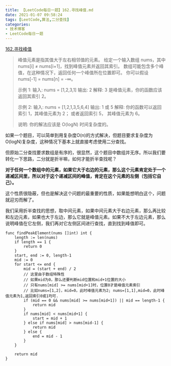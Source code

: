 ```yaml
---
title: 【LeetCode每日一题】162.寻找峰值.md
date: 2021-01-07 09:58:24
tags: [LeetCode,算法,二分查找]
categories:
- 技术博客
- LeetCode每日一题
---
```


[162.寻找峰值](https://leetcode-cn.com/problems/find-peak-element/description/)


>  峰值元素是指其值大于左右相邻值的元素。
> 给定一个输入数组 nums，其中 nums[i] ≠ nums[i+1]，找到峰值元素并返回其索引。
> 数组可能包含多个峰值，在这种情况下，返回任何一个峰值所在位置即可。
> 你可以假设 nums[-1] = nums[n] = -∞。
>
> 示例 1:
> 输入: nums = [1,2,3,1]
> 输出: 2
> 解释: 3 是峰值元素，你的函数应该返回其索引 2。
>
> 示例 2:
> 输入: nums = [1,2,1,3,5,6,4]
> 输出: 1 或 5
> 解释: 你的函数可以返回索引 1，其峰值元素为 2；
> 或者返回索引 5， 其峰值元素为 6。
>
> 说明:
> 你的解法应该是 O(logN) 时间复杂度的。

<!-- more -->
如果一个题目，可以简单到用复杂度O(n)的方式解决，但题目要求复杂度为O(logN)复杂度，这种情况下基本上就直接考虑使用二分查找。

但原始二分查找要求数组是有序的，很显然，这个题目中数组并无序。所以我们要转化一下思路，二分就是折半嘛，如何才能折半查找呢？

**对于任何一个数组中的元素，如果它大于右边的元素，那么这个元素肯定处于一个递减区间里，所以对于这个递减区间的峰值，肯定在这个元素的左侧（包括它自己）。**

这个性质很隐蔽，但也是解决这个问题的最重要的性质，如果能想明白这个，问题就迎刃而解了。

我们采用折半查找的思想，取中间元素，如果中间元素大于右边元素，那么再比较和左边元素，如果也大于左边，那么它就是峰值元素。如果不大于左边元素，那么说明峰值在它左侧，我们再对它左侧区间进行查找，直到找到峰值即可。

```golang
func findPeakElement(nums []int) int {
    length := len(nums)
    if length == 1 {
        return 0
    }
    start, end := 0, length-1
    mid := 0
    for start <= end {
        mid = (start + end) / 2
        // 这里由于数组特殊性
        // 如果mid为0，那么还要判断mid位置和mid+1位置的大小
        // 只有nums[mid] >= nums[mid+1]时，位置0才是峰值元素索引
        // 比如nums=[1,2]，mid=0，此时峰值元素为2; nums=[1,1],mid=0，此时峰值元素为1,返回索引0或1均可.
        if (mid == 0 && nums[mid] >= nums[mid+1]) || mid == length-1 {
            return mid
        }
        if nums[mid] < nums[mid+1] {
            start = mid + 1
        } else if nums[mid] > nums[mid-1] {
            return mid
        } else {
            end = mid - 1
        }
    }

    return mid
}

```